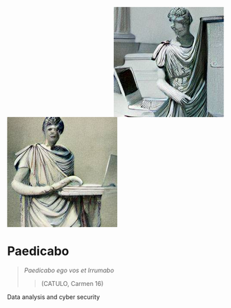 <div class="row">
  <div class="column">
    <img align="right" width="256" height="256" src="https://github.com/Origamologo/Paedicabo/blob/main/images/caesar_laptop_6.png">
  </div>
  <div class="column">
    <img align="left" width="256" height="256" src="https://github.com/Origamologo/Paedicabo/blob/main/images/caesar_laptop_1.png">
  </div>
</div>  

# Paedicabo

> *Paedicabo ego vos et Irrumabo*
> > (CATULO, Carmen 16)

Data analysis and cyber security
</p>
